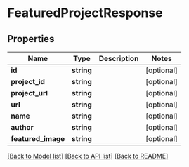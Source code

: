 # FeaturedProjectResponse

## Properties
Name | Type | Description | Notes
------------ | ------------- | ------------- | -------------
**id** | **string** |  | [optional] 
**project_id** | **string** |  | [optional] 
**project_url** | **string** |  | [optional] 
**url** | **string** |  | [optional] 
**name** | **string** |  | [optional] 
**author** | **string** |  | [optional] 
**featured_image** | **string** |  | [optional] 

[[Back to Model list]](../README.md#documentation-for-models) [[Back to API list]](../README.md#documentation-for-api-endpoints) [[Back to README]](../README.md)


